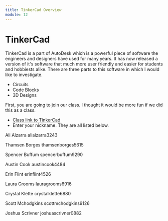 ```yaml
---
title: TinkerCad Overview
module: 12
---
```


# TinkerCad

TinkerCad is a part of AutoDesk which is a powerful piece of software the engineers and designers have used for many years.  It has now released a version of it's software that much more user friendly and easier for students and hobbiests alike.  There are three parts to this software in which I would like to investigate. 

* Circuits
* Code Blocks 
* 3D Designs

First, you are going to join our class. I thought it would be more fun if we did this as a class.  

* [Class link to TinkerCad](https://www.tinkercad.com/joinclass/QWDJAGTAEBDR)
* Enter your nickname.  They are all listed below.


Ali Alzarra
alialzarra3243

Thamsen Borges
thamsenborges5615

Spencer Buffum
spencerbuffum9290

Austin Cook
austincook4484

Erin Flint
erinflint4526

Laura Grooms
lauragrooms6916

Crystal Klette
crystalklette6880

Scott Mchodgkins
scottmchodgkins9126

Joshua Scrivner
joshuascrivner0882

<!--<iframe width="560" height="315" src="https://www.youtube.com/embed/WEBWhS3NwF8" frameborder="0" allow="accelerometer; autoplay; encrypted-media; gyroscope; picture-in-picture" allowfullscreen></iframe>-->
